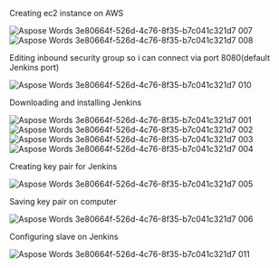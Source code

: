 
Creating ec2 instance on AWS

![Aspose Words 3e80664f-526d-4c76-8f35-b7c041c321d7 007](https://user-images.githubusercontent.com/123966763/220108033-f1504ca1-bb41-4343-862a-11d26743f4b9.png)
![Aspose Words 3e80664f-526d-4c76-8f35-b7c041c321d7 008](https://user-images.githubusercontent.com/123966763/220108094-ed4a3605-045d-4893-a5f6-54fc4e92ebeb.png)

Editing inbound security group so i can connect via port 8080(default Jenkins port)

![Aspose Words 3e80664f-526d-4c76-8f35-b7c041c321d7 010](https://user-images.githubusercontent.com/123966763/220108395-50ba1c5c-28f0-40a2-80b6-ad3848fec475.png)

Downloading and installing Jenkins

![Aspose Words 3e80664f-526d-4c76-8f35-b7c041c321d7 001](https://user-images.githubusercontent.com/123966763/220107209-5b524c5e-a367-432d-91fe-410eda661771.png)
![Aspose Words 3e80664f-526d-4c76-8f35-b7c041c321d7 002](https://user-images.githubusercontent.com/123966763/220107324-6960b4eb-f61a-4225-bedf-a70a88a63ec8.png)
![Aspose Words 3e80664f-526d-4c76-8f35-b7c041c321d7 003](https://user-images.githubusercontent.com/123966763/220107375-311121fa-c3cf-4cc5-a99c-6ab25b137d1e.png)
![Aspose Words 3e80664f-526d-4c76-8f35-b7c041c321d7 004](https://user-images.githubusercontent.com/123966763/220107442-27aefd45-754e-4de7-9d81-efcf24f65814.png)

Creating key pair for Jenkins

![Aspose Words 3e80664f-526d-4c76-8f35-b7c041c321d7 005](https://user-images.githubusercontent.com/123966763/220107562-0febc418-e4a6-4a9b-a6d8-0ac40eeac548.png)

Saving key pair on computer

![Aspose Words 3e80664f-526d-4c76-8f35-b7c041c321d7 006](https://user-images.githubusercontent.com/123966763/220107671-98954f89-83b1-45c9-be36-d488ff229ac7.png)



Configuring slave on Jenkins

![Aspose Words 3e80664f-526d-4c76-8f35-b7c041c321d7 011](https://user-images.githubusercontent.com/123966763/220108512-a02651e7-452b-4a3d-820c-909bc5dfe2fd.png)

